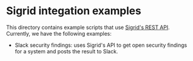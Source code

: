 # Sigrid integation examples

This directory contains example scripts that use [Sigrid's REST API](https://docs.sigrid-says.com/integrations/sigrid-api-documentation.html). Currently, we 
have the following examples:
* Slack security findings: uses Sigrid's API to get open security findings for a system and 
  posts the result to Slack.
